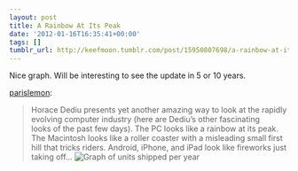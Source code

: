 ```yaml
---
layout: post
title: A Rainbow At Its Peak
date: '2012-01-16T16:35:41+00:00'
tags: []
tumblr_url: http://keefmoon.tumblr.com/post/15950807698/a-rainbow-at-its-peak
---
```

Nice graph. Will be interesting to see the update in 5 or 10 years.

[parislemon](http://parislemon.com/post/15950097492/a-rainbow-at-its-peak):

>Horace Dediu presents yet another amazing way to look at the rapidly evolving computer industry (here are Dediu’s other fascinating looks of the past few days).
The PC looks like a rainbow at its peak.
The Macintosh looks like a roller coaster with a misleading small first hill that tricks riders.
Android, iPhone, and iPad look like fireworks just taking off…
> ![Graph of units shipped per year](http://65.media.tumblr.com/tumblr_lxwfx3cwMz1qz4gev.png)
